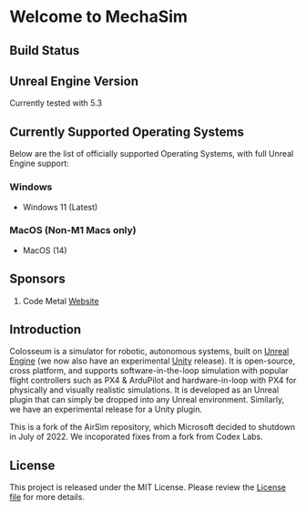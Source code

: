 # Welcome to MechaSim
  
## Build Status

## Unreal Engine Version 
Currently tested with 5.3

## Currently Supported Operating Systems
Below are the list of officially supported Operating Systems, with full Unreal Engine support:
### Windows
- Windows 11 (Latest)

### MacOS (Non-M1 Macs only)
- MacOS (14)
  
## Sponsors
1. Code Metal [Website](https://codemetal.ai)
  
## Introduction
  
Colosseum is a simulator for robotic, autonomous systems, built on [Unreal Engine](https://www.unrealengine.com/) (we now also have an experimental [Unity](https://unity3d.com/) release). It is open-source, cross platform, and supports software-in-the-loop simulation with popular flight controllers such as PX4 & ArduPilot and hardware-in-loop with PX4 for physically and visually realistic simulations. It is developed as an Unreal plugin that can simply be dropped into any Unreal environment. Similarly, we have an experimental release for a Unity plugin.
  
This is a fork of the AirSim repository, which Microsoft decided to shutdown in July of 2022. We incoporated fixes from a fork from Codex Labs. 

## License
This project is released under the MIT License. Please review the [License file](LICENSE) for more details.


